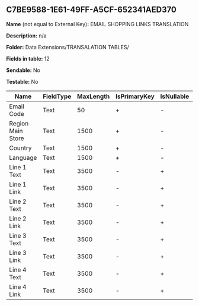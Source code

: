 ## C7BE9588-1E61-49FF-A5CF-652341AED370

**Name** (not equal to External Key)**:** EMAIL SHOPPING LINKS TRANSLATION

**Description:** n/a

**Folder:** Data Extensions/TRANSALATION TABLES/

**Fields in table:** 12

**Sendable:** No

**Testable:** No

| Name | FieldType | MaxLength | IsPrimaryKey | IsNullable | DefaultValue |
| --- | --- | --- | --- | --- | --- |
| Email Code | Text | 50 | + | - |  |
| Region Main Store | Text | 1500 | + | - |  |
| Country | Text | 1500 | + | - |  |
| Language | Text | 1500 | + | - |  |
| Line 1 Text | Text | 3500 | - | + |  |
| Line 1 Link | Text | 3500 | - | + |  |
| Line 2 Text | Text | 3500 | - | + |  |
| Line 2 Link | Text | 3500 | - | + |  |
| Line 3 Text | Text | 3500 | - | + |  |
| Line 3 Link | Text | 3500 | - | + |  |
| Line 4 Text | Text | 3500 | - | + |  |
| Line 4 Link | Text | 3500 | - | + |  |

